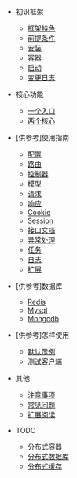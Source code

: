 * 初识框架
  * [框架特色](/feature.md)
  * [前提条件](/basic.md)
  * [安装](/install.md)
  * [容器](/docker.md)
  * [启动](/quickstart.md)
  * [变更日志](/changelog.md)
  
* 核心功能  
  * [一个入口](/open.md)
  * [两个核心](/core.md)

* [供参考]使用指南
  * [配置](/config.md)
  * [路由](/route.md)
  * [控制器](/controller.md)
  * [模型](/model.md)
  * [请求](/request.md)
  * [响应](/response.md)
  * [Cookie](/cookie.md)
  * [Session](/session.md)
  * [接口文档](/apidoc.md)
  * [异常处理](/error.md)
  * [任务](/task.md)
  * [日志](/log.md)
  * [扩展](/composer.md)

* [供参考]数据库
  * [Redis](/redis.md)
  * [Mysql](/mysql.md)
  * [Mongodb](/mongodb.md)

* [供参考]怎样使用
  * [默认示例](/system.md)
  * [测试客户端](/client.md)

* 其他
  * [注意事项](/notice.md)
  * [常见问题](/qa.md)
  * [扩展阅读](/more.md)
  
* TODO
  * [分布式容器](/)
  * [分布式数据库](/)
  * [分布式缓存](/)